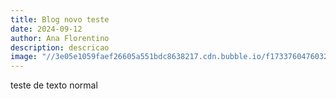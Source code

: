 ```yaml
---
title: Blog novo teste
date: 2024-09-12
author: Ana Florentino
description: descricao
image: "//3e05e1059faef26605a551bdc8638217.cdn.bubble.io/f1733760476032x792400992430306600/GVSxsNHXcAAEyom.jpeg"
---
```


teste de texto normal
